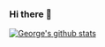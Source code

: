 ### Hi there 👋

<!--
**GWilloughby99/GWilloughby99** is a ✨ _special_ ✨ repository because its `README.md` (this file) appears on your GitHub profile.

Here are some ideas to get you started:

- 🔭 I’m currently working on stop and search and smoking data
- 🌱 I’m currently learning R, HTML and hopefully JavaScript
- 🤔 I'm currently thinking of the best ways to communicate uncertainty
- 👍 Open data
- 📫 How to reach me: gwilloughby99@gmail.com
-->

[![George's github stats](https://github-readme-stats.vercel.app/api?username=GWilloughby99&count_private=true&show_icons=true&theme=radical&hide_rank=false)](https://github.com/anuraghazra/github-readme-stats)
